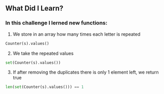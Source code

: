 ## What Did I Learn?

### In this challenge I lerned new functions:

1. We store in an array how many times each letter is repeated
```python
Counter(s).values()
```

2. We take the repeated values
```python
set(Counter(s).values())
```

3. If after removing the duplicates there is only 1 element left, we return true
```python
len(set(Counter(s).values())) == 1
```